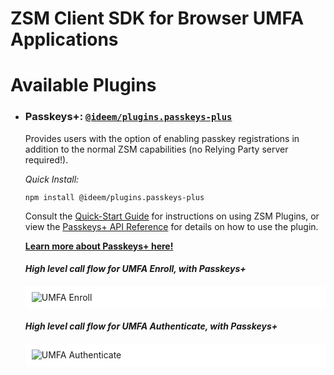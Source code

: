# ZSM Client SDK for Browser UMFA Applications
# Available Plugins

<a name="passkeys-plus"></a>

-   ### **Passkeys+**: [`@ideem/plugins.passkeys-plus`](https://www.npmjs.com/package/@ideem/plugins.passkeys-plus)   
    Provides users with the option of enabling passkey registrations in addition to the normal ZSM capabilities (no Relying Party server required!). 
    
    _Quick Install:_
    ```
    npm install @ideem/plugins.passkeys-plus
    ```
    Consult the [Quick-Start Guide](quick-start.md) for instructions on using ZSM Plugins, or view the [Passkeys+ API Reference](plugins/passkeys-plus.md) for details on how to use the plugin.

    [**Learn more about Passkeys+ here!**](https://www.passkeysplus.com/)

    #### _High level call flow for UMFA Enroll, with Passkeys+_
    <a name="umfa-enroll-flow"></a>
    <div style="background-color: white; padding: 10px;">
    <img src="./assets/UMFA_Enroll_PKP.png" alt="UMFA Enroll" />
    </div>

    #### _High level call flow for UMFA Authenticate, with Passkeys+_
    <a name="umfa-authenticate-flow"></a>
    <div style="background-color: white; padding: 10px;">
    <img src="./assets/UMFA_Auth_PKP.png" alt="UMFA Authenticate" />
    </div>


